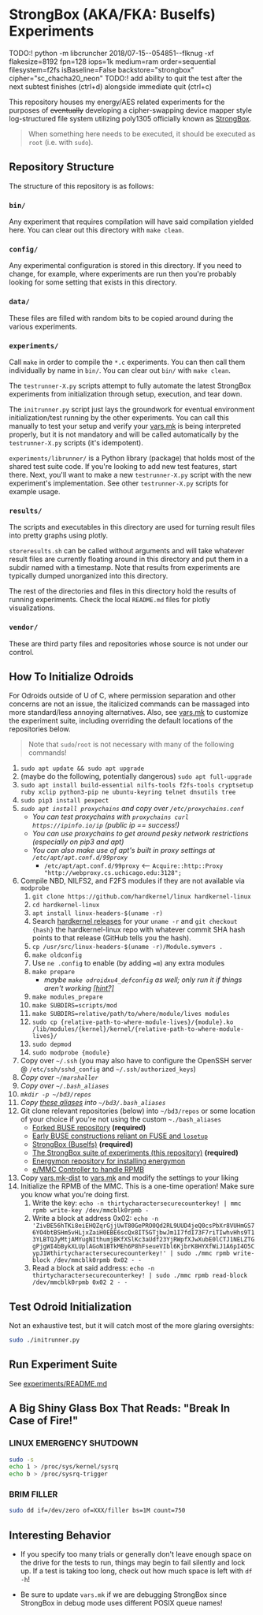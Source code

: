 # StrongBox (AKA/FKA: Buselfs) Experiments

TODO:!
python -m libcruncher 2018/07-15--054851--flknug -xf flakesize=8192 fpn=128 iops=1k medium=ram order=sequential filesystem=f2fs isBaseline=False backstore="strongbox" cipher="sc_chacha20_neon"
TODO:! add ability to quit the test after the next subtest finishes (ctrl+d) alongside immediate quit (ctrl+c)

This repository houses my energy/AES related experiments for the purposes of ~~eventually~~ developing a cipher-swapping device mapper style log-structured file system utilizing poly1305 officially known as [StrongBox](https://github.com/research/buselfs).

> When something here needs to be executed, it should be executed as `root` (i.e. with `sudo`).

## Repository Structure

The structure of this repository is as follows:

### `bin/`

Any experiment that requires compilation will have said compilation yielded here. You can clear out this directory with `make clean`.

### `config/`

Any experimental configuration is stored in this directory. If you need to change, for example, where experiments are run then you're probably looking for some setting that exists in this directory.

### `data/`

These files are filled with random bits to be copied around during the various experiments.

### `experiments/`

Call `make` in order to compile the `*.c` experiments. You can then call them individually by name in `bin/`. You can clear out `bin/` with `make clean`.

The `testrunner-X.py` scripts attempt to fully automate the latest StrongBox experiments from initialization through setup, execution, and tear down.

The `initrunner.py` script just lays the groundwork for eventual environment initialization/test running by the other experiments. You can call this manually to test your setup and verify your [vars.mk](config/vars.mk-dist) is being interpreted properly, but it is not mandatory and will be called automatically by the `testrunner-X.py` scripts (it's idempotent).

`experiments/librunner/` is a Python library (package) that holds most of the shared test suite code. If you're looking to add new test features, start there. Next, you'll want to make a new `testrunner-X.py` script with the new experiment's implementation. See other `testrunner-X.py` scripts for example usage.

### `results/`

The scripts and executables in this directory are used for turning result files into pretty graphs using plotly.

`storeresults.sh` can be called without arguments and will take whatever result files are currently floating around in this directory and put them in a subdir named with a timestamp. Note that results from experiments are typically dumped unorganized into this directory.

The rest of the directories and files in this directory hold the results of running experiments. Check the local `README.md` files for plotly visualizations.

### `vendor/`

These are third party files and repositories whose source is not under our control.

## How To Initialize Odroids

For Odroids outside of U of C, where permission separation and other concerns are not an issue, the italicized commands can be massaged into more standard/less annoying alternatives. Also, see [vars.mk](config/vars.mk-dist) to customize the experiment suite, including overriding the default locations of the repositories below.

> Note that `sudo`/`root` is not necessary with many of the following commands!

1. `sudo apt update && sudo apt upgrade`
2. (maybe do the following, potentially dangerous) `sudo apt full-upgrade`
3. `sudo apt install build-essential nilfs-tools f2fs-tools cryptsetup ruby xclip python3-pip ne ubuntu-keyring telnet dnsutils tree`
4. `sudo pip3 install pexpect`
4. *`sudo apt install proxychains` and copy over `/etc/proxychains.conf`*
    - *You can test proxychains with `proxychains curl https://ipinfo.io/ip` (public ip == success!)*
    - *You can use proxychains to get around pesky network restrictions (especially on pip3 and apt)*
    - *You can also make use of apt's built in proxy settings at `/etc/apt/apt.conf.d/99proxy`*
        - `/etc/apt/apt.conf.d/99proxy` <-- `Acquire::http::Proxy "http://webproxy.cs.uchicago.edu:3128";`
4. Compile NBD, NILFS2, and F2FS modules if they are not available via `modprobe`
    1. `git clone https://github.com/hardkernel/linux hardkernel-linux`
    2. `cd hardkernel-linux`
    3. `apt install linux-headers-$(uname -r)`
    4. Search [hardkernel releases](https://github.com/hardkernel/linux/releases) for your `uname -r` and `git checkout {hash}` the hardkernel-linux repo with whatever commit SHA hash points to that release (GitHub tells you the hash).
    5. `cp /usr/src/linux-headers-$(uname -r)/Module.symvers .`
    6. `make oldconfig`
    7. Use `ne .config` to enable (by adding `=m`) any extra modules
    8. `make prepare`
        * *maybe `make odroidxu4_defconfig` as well; only run it if things aren't working [[hint?]](https://wiki.odroid.com/odroid-xu4/software/building_kernel#y)*
    9. `make modules_prepare`
    10. `make SUBDIRS=scripts/mod`
    11. `make SUBDIRS=relative/path/to/where/module/lives modules`
    12. `sudo cp {relative-path-to-where-module-lives}/{module}.ko /lib/modules/{kernel}/kernel/{relative-path-to-where-module-lives}/`
    13. `sudo depmod`
    14. `sudo modprobe {module}`
5. Copy over `~/.ssh` (you may also have to configure the OpenSSH server @ `/etc/ssh/sshd_config` and `~/.ssh/authorized_keys`)
5. *Copy over `~/marshaller`*
6. *Copy over `~/.bash_aliases`*
7. *`mkdir -p ~/bd3/repos`*
8. *Copy [these aliases](https://github.com/snippets/4) into `~/bd3/.bash_aliases`*
9. Git clone relevant repositories (below) into `~/bd3/repos` or some location of your choice if you're not using the custom `~./bash_aliases`
    - [Forked BUSE repository](https://github.com/Xunnamius/BUSE) **(required)**
    - [Early BUSE constructions reliant on FUSE and `losetup`](https://github.com/research/buse-fuse-losetup)
    - [StrongBox (Buselfs)](https://github.com/research/buselfs) **(required)**
    - [The StrongBox suite of experiments (this repository)](https://github.com/research/buselfs-experiments) **(required)**
    - [Energymon repository for installing energymon](https://github.com/energymon/energymon)
    - [e/MMC Controller to handle RPMB](https://git.kernel.org/pub/scm/linux/kernel/git/cjb/mmc-utils.git/)
10. Copy [vars.mk-dist](config/vars.mk-dist) to [vars.mk](config/vars.mk-dist) and modify the settings to your liking
11. Initialize the RPMB of the MMC. This is a one-time operation! Make sure you know what you're doing first.
    1. Write the key: `echo -n thirtycharactersecurecounterkey! | mmc rpmb write-key /dev/mmcblk0rpmb -`
    2. Write a block at address 0x02: `echo -n 'ZivBE56hTKi8eiEHQZqrGjjUwT80GePRO0Qd2RL9UUD4jeQ0csPbXr8VUHmGS76YO4btBSHm5vHLjxZaiH0EBE6scQx8IT5GTjbwJm1I7fdI73F7riTIwhvHhs9T13YLBTQJyMtjAMYugNIthumjBKfXSlKc3aUdf23YjRWpfXJwXubE0lCTJ1NELZTGgPjgWI4bBykXLUplAGoN1BTkMEh6P8hFseueVIbl6KjbrK8HYXfWiJ1A6pI4O5CypJ1Wthirtycharactersecurecounterkey!' | sudo ./mmc rpmb write-block /dev/mmcblk0rpmb 0x02 - -`
    3. Read a block at said address:  `echo -n thirtycharactersecurecounterkey! | sudo ./mmc rpmb read-block /dev/mmcblk0rpmb 0x02 2 - -`

## Test Odroid Initialization

Not an exhaustive test, but it will catch most of the more glaring oversights:

```bash
sudo ./initrunner.py
```

## Run Experiment Suite

See [experiments/README.md](experiments/README.md)

## A Big Shiny Glass Box That Reads: "Break In Case of Fire!"

### LINUX EMERGENCY SHUTDOWN

```bash
sudo -s
echo 1 > /proc/sys/kernel/sysrq
echo b > /proc/sysrq-trigger
```

### BRIM FILLER

```bash
sudo dd if=/dev/zero of=XXX/filler bs=1M count=750
```

## Interesting Behavior

- If you specify too many trials or generally don't leave enough space on the drive for the tests to run, things may begin to fail silently and lock up. If a test is taking too long, check out how much space is left with `df -h`!

- Be sure to update `vars.mk` if we are debugging StrongBox since StrongBox in debug mode uses different POSIX queue names!

